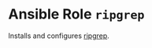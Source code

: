 # Ansible Role `ripgrep`

Installs and configures [ripgrep][ripgrep].

[ripgrep]: https://github.com/BurntSushi/ripgrep
